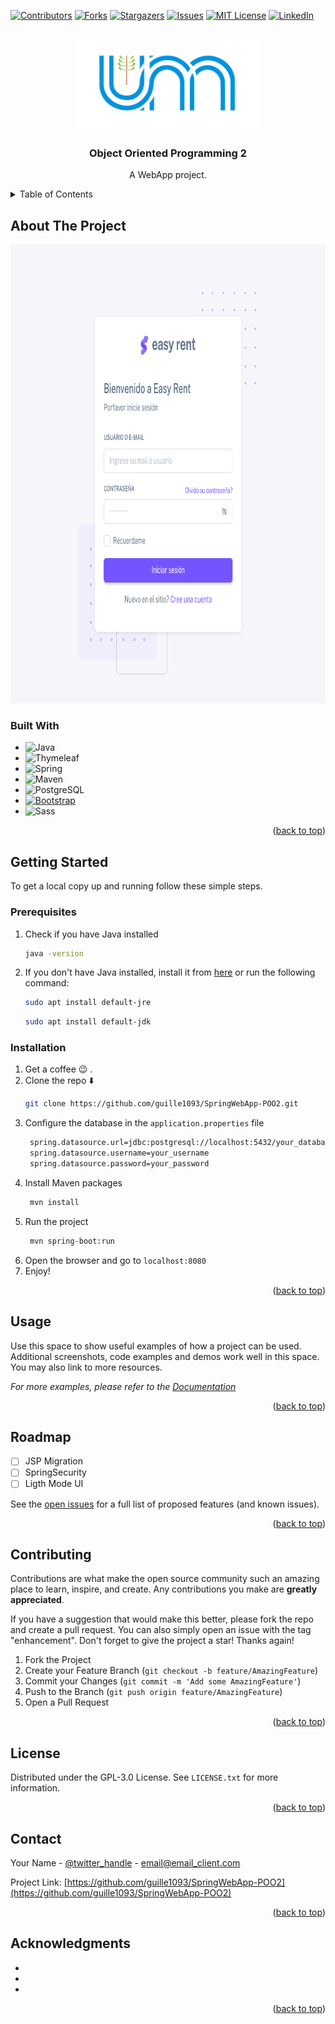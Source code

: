 <a name="readme-top"></a>
[![Contributors][contributors-shield]][contributors-url]
[![Forks][forks-shield]][forks-url]
[![Stargazers][stars-shield]][stars-url]
[![Issues][issues-shield]][issues-url]
[![MIT License][license-shield]][license-url]
[![LinkedIn][linkedin-shield]][linkedin-url]


<!-- PROJECT LOGO -->
<br />
<div align="center">
  <a href="https://github.com/guille1093/SpringWebApp-POO2">
    <img src="src/main/webapp/static/img/md/logo-unam.png" alt="Logo" width="291" height="145">
  </a>

<h3 align="center">Object Oriented Programming 2</h3>

  <p align="center">
    A WebApp project.
  </p>
</div>



<!-- TABLE OF CONTENTS -->
<details>
  <summary>Table of Contents</summary>
  <ol>
    <li>
      <a href="#about-the-project">About The Project</a>
      <ul>
        <li><a href="#built-with">Built With</a></li>
      </ul>
    </li>
    <li>
      <a href="#getting-started">Getting Started</a>
      <ul>
        <li><a href="#prerequisites">Prerequisites</a></li>
        <li><a href="#installation">Installation</a></li>
      </ul>
    </li>
    <li><a href="#usage">Usage</a></li>
    <li><a href="#roadmap">Roadmap</a></li>
    <li><a href="#contributing">Contributing</a></li>
    <li><a href="#license">License</a></li>
    <li><a href="#contact">Contact</a></li>
    <li><a href="#acknowledgments">Acknowledgments</a></li>
  </ol>
</details>



<!-- ABOUT THE PROJECT -->
## About The Project
<div align="center">

<a href="https://github.com/guille1093/SpringWebApp-POO2">
<img src="src/main/webapp/static/img/md/scrshot1.png" alt="Logo" width="861" height="734">
</a>
</div>







### Built With



* ![Java][Java]
* ![Thymeleaf][Thymeleaf]
* ![Spring][spring.io]
* ![Maven][Maven]
* ![PostgreSQL][PostgreSQL]
* [![Bootstrap][Bootstrap.com]][Bootstrap-url]
* ![Sass][Sass]





<p align="right">(<a href="#readme-top">back to top</a>)</p>



<!-- GETTING STARTED -->
## Getting Started
To get a local copy up and running follow these simple steps.

### Prerequisites

1. Check if you have Java installed
   ```sh
   java -version
   ```
2. If you don't have Java installed, install it from [here][Java-url] or run the following command:
   ```sh
   sudo apt install default-jre
   ```
   ```sh
   sudo apt install default-jdk
   ```

### Installation

1. Get a coffee 😉 .
2. Clone the repo ⬇️
   ```sh
   git clone https://github.com/guille1093/SpringWebApp-POO2.git
   ```
3. Configure the database in the `application.properties` file
   ```sh
    spring.datasource.url=jdbc:postgresql://localhost:5432/your_database
    spring.datasource.username=your_username
    spring.datasource.password=your_password
   ```
4. Install Maven packages
   ```sh
    mvn install
    ```
5. Run the project
    ```sh
     mvn spring-boot:run
     ```
6. Open the browser and go to `localhost:8080`
7. Enjoy!

<p align="right">(<a href="#readme-top">back to top</a>)</p>



<!-- USAGE EXAMPLES -->
## Usage

Use this space to show useful examples of how a project can be used. Additional screenshots, code examples and demos work well in this space. You may also link to more resources.

_For more examples, please refer to the [Documentation](https://example.com)_

<p align="right">(<a href="#readme-top">back to top</a>)</p>



<!-- ROADMAP -->
## Roadmap

- [ ] JSP Migration
- [ ] SpringSecurity
- [ ] Ligth Mode UI

See the [open issues](https://github.com/guille1093/SpringWebApp-POO2/issues) for a full list of proposed features (and known issues).

<p align="right">(<a href="#readme-top">back to top</a>)</p>



<!-- CONTRIBUTING -->
## Contributing

Contributions are what make the open source community such an amazing place to learn, inspire, and create. Any contributions you make are **greatly appreciated**.

If you have a suggestion that would make this better, please fork the repo and create a pull request. You can also simply open an issue with the tag "enhancement".
Don't forget to give the project a star! Thanks again!

1. Fork the Project
2. Create your Feature Branch (`git checkout -b feature/AmazingFeature`)
3. Commit your Changes (`git commit -m 'Add some AmazingFeature'`)
4. Push to the Branch (`git push origin feature/AmazingFeature`)
5. Open a Pull Request

<p align="right">(<a href="#readme-top">back to top</a>)</p>



<!-- LICENSE -->
## License

Distributed under the GPL-3.0 License. See `LICENSE.txt` for more information.

<p align="right">(<a href="#readme-top">back to top</a>)</p>



<!-- CONTACT -->
## Contact

Your Name - [@twitter_handle](https://twitter.com/twitter_handle) - email@email_client.com

Project Link: [https://github.com/guille1093/SpringWebApp-POO2](https://github.com/guille1093/SpringWebApp-POO2)

<p align="right">(<a href="#readme-top">back to top</a>)</p>



<!-- ACKNOWLEDGMENTS -->
## Acknowledgments

* []()
* []()
* []()

<p align="right">(<a href="#readme-top">back to top</a>)</p>



<!-- MARKDOWN LINKS & IMAGES -->
<!-- https://www.markdownguide.org/basic-syntax/#reference-style-links -->
[contributors-shield]: https://img.shields.io/github/contributors/guille1093/SpringWebApp-POO2.svg?style=for-the-badge
[contributors-url]: https://github.com/guille1093/SpringWebApp-POO2/graphs/contributors
[forks-shield]: https://img.shields.io/github/forks/guille1093/SpringWebApp-POO2.svg?style=for-the-badge
[forks-url]: https://github.com/guille1093/SpringWebApp-POO2/network/members
[stars-shield]: https://img.shields.io/github/stars/guille1093/SpringWebApp-POO2.svg?style=for-the-badge
[stars-url]: https://github.com/guille1093/SpringWebApp-POO2/stargazers
[issues-shield]: https://img.shields.io/github/issues/guille1093/SpringWebApp-POO2.svg?style=for-the-badge
[issues-url]: https://github.com/guille1093/SpringWebApp-POO2/issues
[license-shield]: https://img.shields.io/github/license/guille1093/SpringWebApp-POO2.svg?style=for-the-badge
[license-url]: https://github.com/guille1093/SpringWebApp-POO2/blob/master/LICENSE.txt
[linkedin-shield]: https://img.shields.io/badge/-LinkedIn-black.svg?style=for-the-badge&logo=linkedin&colorB=555
[linkedin-url]: https://linkedin.com/in/guillermo-quintana-b60541205
[product-screenshot]: images/screenshot.png
[Next.js]: https://img.shields.io/badge/next.js-000000?style=for-the-badge&logo=nextdotjs&logoColor=white
[Java]: https://img.shields.io/badge/java-ED8B00?style=for-the-badge&logo=java&logoColor=white
[Spring.io]: https://img.shields.io/badge/Spring-6DB33F?style=for-the-badge&logo=spring&logoColor=white
[Next-url]: https://nextjs.org/
[Java-url]: https://www.java.com/es/
[Spring-url]: https://spring.io/
[Maven]: https://img.shields.io/badge/Maven-C71A36?style=for-the-badge&logo=apache-maven&logoColor=white
[React.js]: https://img.shields.io/badge/React-20232A?style=for-the-badge&logo=react&logoColor=61DAFB
[React-url]: https://reactjs.org/
[Vue.js]: https://img.shields.io/badge/Vue.js-35495E?style=for-the-badge&logo=vuedotjs&logoColor=4FC08D
[Vue-url]: https://vuejs.org/
[Angular.io]: https://img.shields.io/badge/Angular-DD0031?style=for-the-badge&logo=angular&logoColor=white
[Angular-url]: https://angular.io/
[Svelte.dev]: https://img.shields.io/badge/Svelte-4A4A55?style=for-the-badge&logo=svelte&logoColor=FF3E00
[Svelte-url]: https://svelte.dev/
[Laravel.com]: https://img.shields.io/badge/Laravel-FF2D20?style=for-the-badge&logo=laravel&logoColor=white
[Laravel-url]: https://laravel.com
[Bootstrap.com]: https://img.shields.io/badge/Bootstrap-563D7C?style=for-the-badge&logo=bootstrap&logoColor=white
[Bootstrap-url]: https://getbootstrap.com
[Sass]: https://img.shields.io/badge/Sass-CC6699?style=for-the-badge&logo=sass&logoColor=white
[JQuery.com]: https://img.shields.io/badge/jQuery-0769AD?style=for-the-badge&logo=jquery&logoColor=white
[JQuery-url]: https://jquery.com
[PostgreSQL]: https://img.shields.io/badge/PostgreSQL-316192?style=for-the-badge&logo=postgresql&logoColor=white
[Thymeleaf]: https://img.shields.io/badge/Thymeleaf-005F0F?style=for-the-badge&logo=thymeleaf&logoColor=white
